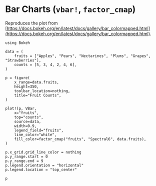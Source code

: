 # Bar Charts (`vbar!`, `factor_cmap`)

Reproduces the plot from [https://docs.bokeh.org/en/latest/docs/gallery/bar_colormapped.html](https://docs.bokeh.org/en/latest/docs/gallery/bar_colormapped.html).

```@example
using Bokeh

data = (
    fruits = ["Apples", "Pears", "Nectarines", "Plums", "Grapes", "Strawberries"],
    counts = [5, 3, 4, 2, 4, 6],
)

p = figure(
    x_range=data.fruits,
    height=350,
    toolbar_location=nothing,
    title="Fruit Counts",
)

plot!(p, VBar,
    x="fruits",
    top="counts",
    source=data,
    width=0.9,
    legend_field="fruits",
    line_color="white",
    fill_color=factor_cmap("fruits", "Spectral6", data.fruits),
)

p.x_grid.grid_line_color = nothing
p.y_range.start = 0
p.y_range.end = 9
p.legend.orientation = "horizontal"
p.legend.location = "top_center"

p
```
